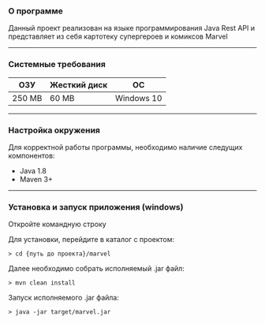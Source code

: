 ### О программе
Данный проект реализован на языке программирования Java Rest API и представляет из себя картотеку супергероев и комиксов Marvel
***
### Системные требования
|ОЗУ   |Жесткий диск|ОС        |
|------|------------|----------|
|250 MB|60 MB       |Windows 10|
***
### Настройка окружения
Для корректной работы программы, необходимо наличие следущих компонентов:
* Java 1.8
* Maven 3+
***
### Установка и запуск приложения (windows)
Откройте командную строку

Для установки, перейдите в каталог с проектом:

`> cd {путь до проекта}/marvel`

Далее необходимо собрать исполняемый .jar файл:

`> mvn clean install`

Запуск исполняемого .jar файла:

`> java -jar target/marvel.jar`
